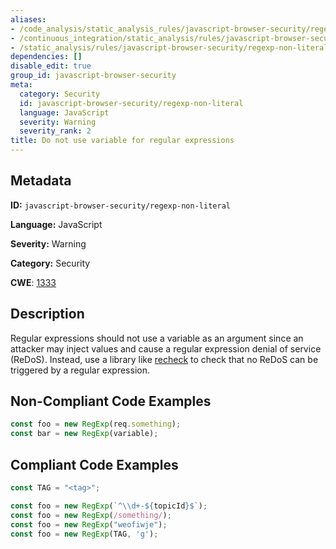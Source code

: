 ```yaml
---
aliases:
- /code_analysis/static_analysis_rules/javascript-browser-security/regexp-non-literal
- /continuous_integration/static_analysis/rules/javascript-browser-security/regexp-non-literal
- /static_analysis/rules/javascript-browser-security/regexp-non-literal
dependencies: []
disable_edit: true
group_id: javascript-browser-security
meta:
  category: Security
  id: javascript-browser-security/regexp-non-literal
  language: JavaScript
  severity: Warning
  severity_rank: 2
title: Do not use variable for regular expressions
---
```

<!--  SOURCED FROM https://github.com/DataDog/datadog-static-analyzer-rule-docs -->


## Metadata
**ID:** `javascript-browser-security/regexp-non-literal`

**Language:** JavaScript

**Severity:** Warning

**Category:** Security

**CWE**: [1333](https://cwe.mitre.org/data/definitions/1333.html)

## Description
Regular expressions should not use a variable as an argument since an attacker may inject values and cause a regular expression denial of service (ReDoS). Instead, use a library like [recheck](https://www.npmjs.com/package/recheck) to check that no ReDoS can be triggered by a regular expression.

## Non-Compliant Code Examples
```javascript
const foo = new RegExp(req.something);
const bar = new RegExp(variable);
```

## Compliant Code Examples
```javascript
const TAG = "<tag>";

const foo = new RegExp(`^\\d+-${topicId}$`);
const foo = new RegExp(/something/);
const foo = new RegExp("weofiwje");
const foo = new RegExp(TAG, 'g');
```
